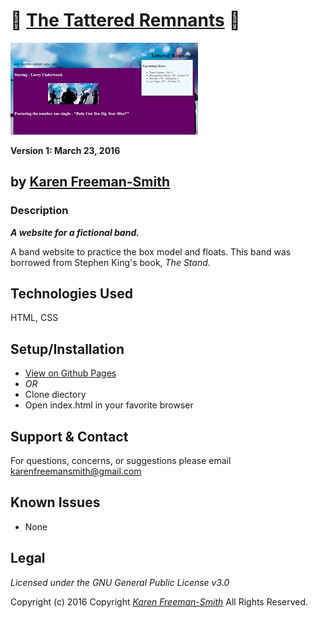 # :microphone: [The Tattered Remnants](http://karenfreemansmith.github.io/band) :musical_score:
![project screenshot](/img/screenshot.jpg)

__Version 1: March 23, 2016__

## by [Karen Freeman-Smith](http://karenfreemansmith.github.io)

### Description
__*A website for a fictional band.*__

A band website to practice the box model and floats. This band was borrowed from Stephen King's book, *The Stand.*

## Technologies Used
HTML, CSS

## Setup/Installation
* [View on Github Pages](https://karenfreemansmith.github.io/EpicIntroWk1-PetWebsite)
* _OR_
* Clone diectory 
* Open index.html in your favorite browser

## Support & Contact
For questions, concerns, or suggestions please email karenfreemansmith@gmail.com

## Known Issues
* None

## Legal
*Licensed under the GNU General Public License v3.0*

Copyright (c) 2016 Copyright _[Karen Freeman-Smith](https://karenfreemansmith.github.io)_ All Rights Reserved.
